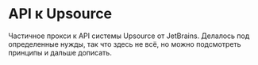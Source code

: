 # API к Upsource

Частичное прокси к API системы Upsource от JetBrains. Делалось под определенные нужды, так что здесь не всё, но можно подсмотреть принципы и дальше дописать.
